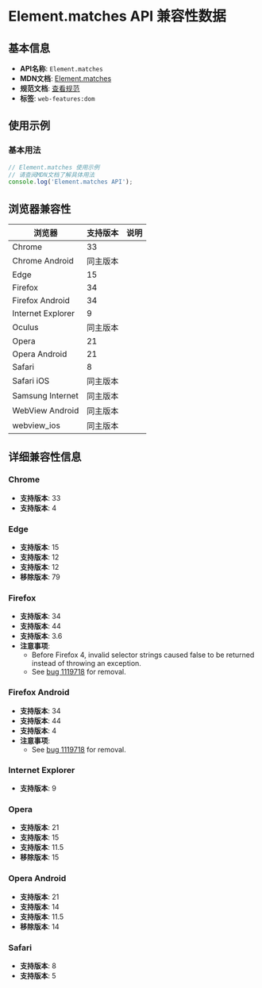 # Element.matches API 兼容性数据

## 基本信息

- **API名称**: `Element.matches`
- **MDN文档**: [Element.matches](https://developer.mozilla.org/docs/Web/API/Element/matches)
- **规范文档**: [查看规范](https://dom.spec.whatwg.org/#ref-for-dom-element-matches①)
- **标签**: `web-features:dom`

## 使用示例

### 基本用法

```javascript
// Element.matches 使用示例
// 请查阅MDN文档了解具体用法
console.log('Element.matches API');
```

## 浏览器兼容性

| 浏览器 | 支持版本 | 说明 |
|--------|----------|------|
| Chrome | 33 |  |
| Chrome Android | 同主版本 |  |
| Edge | 15 |  |
| Firefox | 34 |  |
| Firefox Android | 34 |  |
| Internet Explorer | 9 |  |
| Oculus | 同主版本 |  |
| Opera | 21 |  |
| Opera Android | 21 |  |
| Safari | 8 |  |
| Safari iOS | 同主版本 |  |
| Samsung Internet | 同主版本 |  |
| WebView Android | 同主版本 |  |
| webview_ios | 同主版本 |  |

## 详细兼容性信息

### Chrome

- **支持版本**: 33
- **支持版本**: 4

### Edge

- **支持版本**: 15
- **支持版本**: 12
- **支持版本**: 12
- **移除版本**: 79

### Firefox

- **支持版本**: 34
- **支持版本**: 44
- **支持版本**: 3.6
- **注意事项**:
  - Before Firefox 4, invalid selector strings caused false to be returned instead of throwing an exception.
  - See [bug 1119718](https://bugzil.la/1119718) for removal.

### Firefox Android

- **支持版本**: 34
- **支持版本**: 44
- **支持版本**: 4
- **注意事项**:
  - See [bug 1119718](https://bugzil.la/1119718) for removal.

### Internet Explorer

- **支持版本**: 9

### Opera

- **支持版本**: 21
- **支持版本**: 15
- **支持版本**: 11.5
- **移除版本**: 15

### Opera Android

- **支持版本**: 21
- **支持版本**: 14
- **支持版本**: 11.5
- **移除版本**: 14

### Safari

- **支持版本**: 8
- **支持版本**: 5

